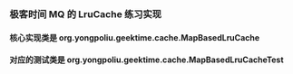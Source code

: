 ### 极客时间 MQ 的 LruCache 练习实现

#### 核心实现类是 org.yongpoliu.geektime.cache.MapBasedLruCache

#### 对应的测试类是 org.yongpoliu.geektime.cache.MapBasedLruCacheTest
